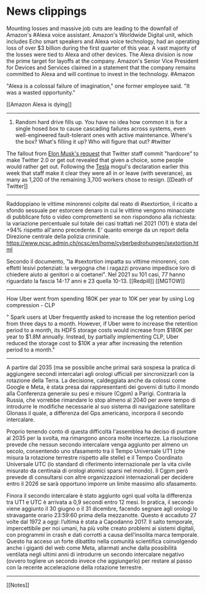 # News clippings

Mounting losses and massive job cuts are leading to the downfall of Amazon's #Alexa  voice assistant. Amazon's Worldwide Digital unit, which includes Echo smart speakers and Alexa voice technology, had an operating loss of over $3 billion during the first quarter of this year. A vast majority of the losses were tied to Alexa and other devices. The Alexa division is now the prime target for layoffs at the company. Amazon's Senior Vice President for Devices and Services claimed in a statement that the company remains committed to Alexa and will continue to invest in the technology. #Amazon 

"Alexa is a colossal failure of imagination," one former employee said. "It was a wasted opportunity."

[[Amazon Alexa is dying]]

---

1) Random hard drive fills up. You have no idea how common it is for a single hosed box to cause cascading failures across systems, even well-engineered fault-tolerant ones with active maintenance. Where's the box? What's filling it up? Who will figure that out? #twitter

The fallout from [Elon Musk's request](https://www.entrepreneur.com/business-news/twitter-locks-its-office-doors-and-suspends-badge-access-on/439438) that Twitter staff commit "hardcore" to make Twitter 2.0 or get out revealed that given a choice, some people would rather get out. Following the [Tesla](https://www.entrepreneur.com/business-news/tesla-reports-two-fatalities-in-new-us-accident-report/439429) mogul's declaration earlier this week that staff make it clear they were all in or leave (with severance), as many as 1,200 of the remaining 3,700 workers chose to resign. [[Death of Twitter]]

---

Raddoppiano le vittime minorenni colpite dal reato di #sextortion, il ricatto a sfondo sessuale per estorcere denaro in cui le vittime vengono minacciate di pubblicare foto o video compromettenti se non rispondono alla richiesta: la variazione percentuale sul totale dei casi trattati nel 2021 (101) è stata del +94% rispetto all'anno precedente. E' quanto emerge da un report della Direzione centrale della polizia criminale. https://www.ncsc.admin.ch/ncsc/en/home/cyberbedrohungen/sextortion.html

Secondo il documento, "la #sextortion impatta su vittime minorenni, con effetti lesivi potenziati: la vergogna che i ragazzi provano impedisce loro di chiedere aiuto ai genitori o ai coetanei". Nel 2021 su 101 casi, 77 hanno riguardato la fascia 14-17 anni e 23 quella 10-13. [[Redpill]] [[MGTOW]]

---
How Uber went from spending 180K per year to 10K per year by using Log compression - CLP

" Spark users at Uber frequently asked to increase the log retention period from three days to a month. However, if Uber were to increase the retention period to a month, its HDFS storage costs would increase from $180K per year to $1.8M annually.
Instead, by partially implementing CLP, Uber reduced the storage cost to $10K a year after increasing the retention period to a month."

---

A partire dal 2035 (ma se possibile anche prima) sarà sospesa la pratica di aggiungere secondi intercalari agli orologi ufficiali per sincronizzarli con la rotazione della Terra. La decisione, caldeggiata anche da colossi come Google e Meta, è stata presa dai rappresentanti dei governi di tutto il mondo alla Conferenza generale su pesi e misure (Cgpm) a Parigi. Contraria la Russia, che vorrebbe rimandare lo stop almeno al 2040 per avere tempo di introdurre le modifiche necessarie al suo sistema di navigazione satellitare Glonass il quale, a differenza del Gps americano, incorpora il secondo intercalare.

Proprio tenendo conto di questa difficoltà l'assemblea ha deciso di puntare al 2035 per la svolta, ma rimangono ancora molte incertezze. La risoluzione prevede che nessun secondo intercalare venga aggiunto per almeno un secolo, consentendo uno sfasamento tra il Tempo Universale UT1 (che misura la rotazione terrestre rispetto alle stelle) e il Tempo Coordinato Universale UTC (lo standard di riferimento internazionale per la vita civile misurato da centinaia di orologi atomici sparsi nel mondo). Il Cgpm però prevede di consultarsi con altre organizzazioni internazionali per decidere entro il 2026 se sarà opportuno imporre un limite massimo allo sfasamento.

Finora il secondo intercalare è stato aggiunto ogni qual volta la differenza tra UT1 e UTC è arrivata a 0,9 secondi entro 12 mesi. In pratica, il secondo viene aggiunto il 30 giugno o il 31 dicembre, facendo segnare agli orologi lo stravagante orario 23:59:60 prima della mezzanotte. Questo è accaduto 27 volte dal 1972 a oggi: l’ultima è stata a Capodanno 2017. Il salto temporale, impercettibile per noi umani, ha più volte creato problemi ai sistemi digitali, con programmi in crash e dati corrotti a causa dell’insolita marca temporale. Questo ha acceso un forte dibattito nella comunità scientifica coinvolgendo anche i giganti del web come Meta, allarmati anche dalla possibilità ventilata negli ultimi anni di introdurre un secondo intercalare negativo (ovvero togliere un secondo invece che aggiungerlo) per restare al passo con la recente accelerazione della rotazione terrestre.

---



[[Notes]]